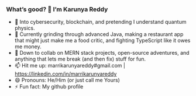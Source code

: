 ### What’s good? 👋 I’m Karunya Reddy

- 👀 Into cybersecurity, blockchain, and pretending I understand quantum physics.
- 🌱 Currently grinding through advanced Java, making a restaurant app that might just make me a food critic, and fighting TypeScript like it owes me money.
- 💞️ Down to collab on MERN stack projects, open-source adventures, and anything that lets me break (and then fix) stuff for fun.
- 📫 Hit me up: marrikarunyareddy#gmail.com |  https://linkedin.com/in/marrikarunyareddy
- 😄 Pronouns: He/Him (or just call me Yours)
- ⚡ Fun fact: My github profile
